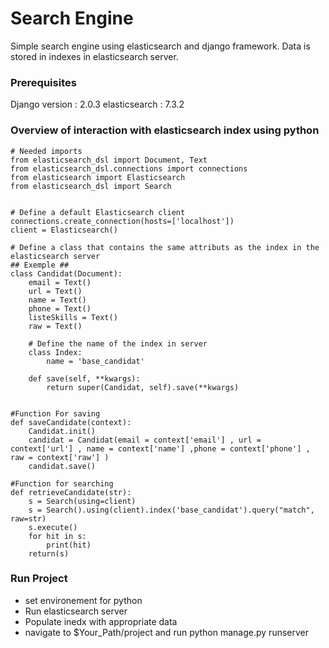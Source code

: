 # Search Engine

Simple search engine using elasticsearch and django framework.
Data is stored in indexes in elasticsearch server.


### Prerequisites

Django version : 2.0.3
elasticsearch : 7.3.2


### Overview of interaction with elasticsearch index using python

```
# Needed imports 
from elasticsearch_dsl import Document, Text
from elasticsearch_dsl.connections import connections
from elasticsearch import Elasticsearch
from elasticsearch_dsl import Search


# Define a default Elasticsearch client
connections.create_connection(hosts=['localhost'])
client = Elasticsearch()

# Define a class that contains the same attributs as the index in the elasticsearch server
## Exemple ##
class Candidat(Document):
    email = Text()
    url = Text()
    name = Text()
    phone = Text()
    listeSkills = Text()
    raw = Text()

    # Define the name of the index in server
    class Index:
        name = 'base_candidat'

    def save(self, **kwargs):
        return super(Candidat, self).save(**kwargs)


#Function For saving 
def saveCandidate(context):
    Candidat.init()
    candidat = Candidat(email = context['email'] , url = context['url'] , name = context['name'] ,phone = context['phone'] , raw = context['raw'] )
    candidat.save()

#Function for searching
def retrieveCandidate(str):
    s = Search(using=client)
    s = Search().using(client).index('base_candidat').query("match", raw=str)
    s.execute()
    for hit in s:
        print(hit)
    return(s)

```

### Run Project

* set environement for python
* Run elasticsearch server 
* Populate inedx with appropriate data
* navigate to $Your_Path/project and run python manage.py runserver

